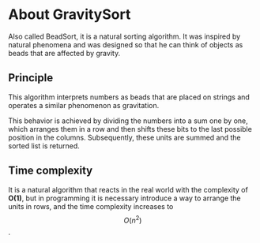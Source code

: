 # About GravitySort

Also called BeadSort, it is a natural sorting algorithm. It was inspired by natural phenomena and was designed
so that he can think of objects as beads that are affected by gravity.

## Principle

This algorithm interprets numbers as beads that are placed on strings and operates a similar phenomenon as
gravitation.

This behavior is achieved by dividing the numbers into a sum one by one, which arranges them in a row and then shifts these bits
to the last possible position in the columns. Subsequently, these units are summed and the sorted list is returned.

## Time complexity

It is a natural algorithm that reacts in the real world with the complexity of **O(1)**, but in programming it is necessary
introduce a way to arrange the units in rows, and the time complexity increases to $$ O(n^2) $$.